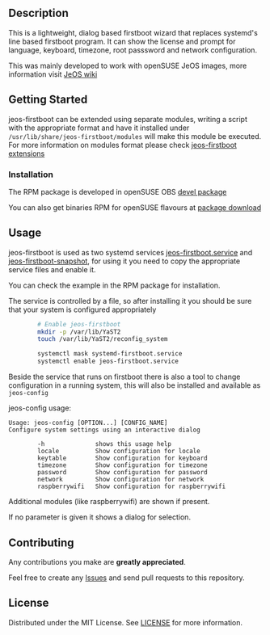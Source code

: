 ## Description
This is a lightweight, dialog based firstboot wizard that replaces systemd's line based firstboot program. It can show the license and prompt for language, keyboard, timezone, root passsword and network configuration.

This was mainly developed to work with openSUSE JeOS images, more information visit [JeOS wiki](https://en.opensuse.org/Portal:JeOS)

<!-- GETTING STARTED -->
## Getting Started
jeos-firstboot can be extended using separate modules, writing a script with the appropriate format and have it installed under `/usr/lib/share/jeos-firstboot/modules` will make this module be executed.
For more information on modules format please check [jeos-firstboot extensions](https://en.opensuse.org/Portal:JeOS:Documentation)

### Installation

The RPM package is developed in openSUSE OBS [devel package](https://build.opensuse.org/package/show/devel:openSUSE:Factory/jeos-firstboot)

You can also get binaries RPM for openSUSE flavours at [package download](https://software.opensuse.org/package/jeos-firstboot)
<!-- USAGE EXAMPLES -->
## Usage

jeos-firstboot is used as two systemd services [jeos-firstboot.service](https://github.com/openSUSE/jeos-firstboot/blob/master/files/usr/lib/systemd/system/jeos-firstboot.service) and [jeos-firstboot-snapshot](https://github.com/openSUSE/jeos-firstboot/blob/master/files/usr/lib/systemd/system/jeos-firstboot-snapshot.service), for using it you need to copy the appropriate service files and enable it.

You can check the example in the RPM package for installation.

The service is controlled by a file, so after installing it you should be sure that your system is configured appropriately

```sh
        # Enable jeos-firstboot
        mkdir -p /var/lib/YaST2
        touch /var/lib/YaST2/reconfig_system

        systemctl mask systemd-firstboot.service
        systemctl enable jeos-firstboot.service
```
Beside the service that runs on firstboot there is also a tool to change configuration in a running system, this will also be installed and available as `jeos-config`

jeos-config usage:
```
Usage: jeos-config [OPTION...] [CONFIG_NAME]
Configure system settings using an interactive dialog

        -h              shows this usage help
        locale          Show configuration for locale
        keytable        Show configuration for keyboard
        timezone        Show configuration for timezone
        password        Show configuration for password
        network         Show configuration for network
        raspberrywifi   Show configuration for raspberrywifi
```     
Additional modules (like raspberrywifi) are shown if present.

If no parameter is given it shows a dialog for selection.

<!-- CONTRIBUTING -->
## Contributing

Any contributions you make are **greatly appreciated**.

Feel free to create any [Issues](https://github.com/openSUSE/jeos-firstboot/issues) and send pull requests to this repository.

<!-- LICENSE -->
## License

Distributed under the MIT License. See [LICENSE](https://github.com/openSUSE/jeos-firstboot/blob/master/LICENSE) for more information.
